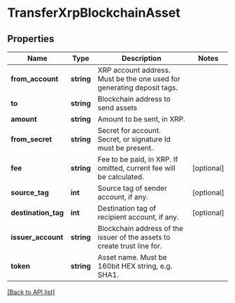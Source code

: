 # TransferXrpBlockchainAsset

## Properties

Name | Type | Description | Notes
------------ | ------------- | ------------- | -------------
**from_account** | **string** | XRP account address. Must be the one used for generating deposit tags. |
**to** | **string** | Blockchain address to send assets |
**amount** | **string** | Amount to be sent, in XRP. |
**from_secret** | **string** | Secret for account. Secret, or signature Id must be present. |
**fee** | **string** | Fee to be paid, in XRP. If omitted, current fee will be calculated. | [optional]
**source_tag** | **int** | Source tag of sender account, if any. | [optional]
**destination_tag** | **int** | Destination tag of recipient account, if any. | [optional]
**issuer_account** | **string** | Blockchain address of the issuer of the assets to create trust line for. |
**token** | **string** | Asset name. Must be 160bit HEX string, e.g. SHA1. |

[[Back to API list]](../../README.md#api-endpoints)
